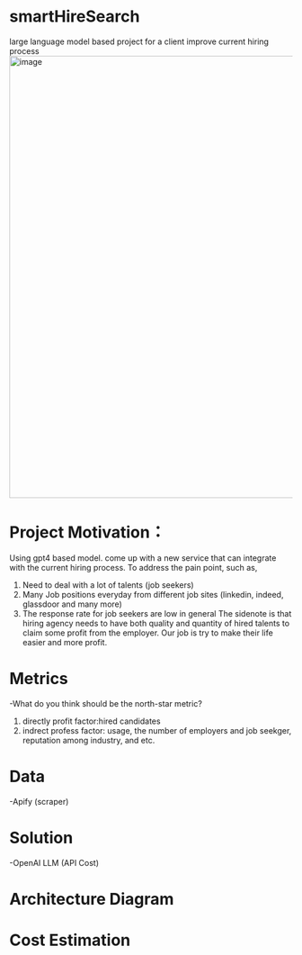 # smartHireSearch
large language model based project for a client improve current hiring process
<img width="786" alt="image" src="https://github.com/fjing1/smartHireSearch/assets/32583955/d8f577aa-1408-46b1-ba26-df9909dbc6d9">


# Project Motivation：
Using gpt4 based model. come up with a new service that can integrate with the current hiring process. To address the pain point, such as, 
1. Need to deal with a lot of talents (job seekers)
2. Many Job positions everyday from different job sites (linkedin, indeed, glassdoor and many more)
3. The response rate for job seekers are low in general
The sidenote is that hiring agency needs to have both quality and quantity of hired talents to claim some profit from the employer. Our job is try to make their life easier and more profit.

# Metrics
-What do you think should be the north-star metric?

1. directly profit factor:hired candidates
2. indrect profess factor: usage, the number of employers and job seekger, reputation among industry, and etc.

# Data
-Apify (scraper)
# Solution
-OpenAI LLM (API Cost)
# Architecture Diagram
# Cost Estimation



